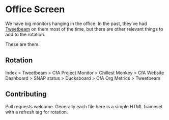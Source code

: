 Office Screen
=============

We have big monitors hanging in the office. In the past, they’ve had
[Tweetbeam](http://www.tweetbeam.com/show?query=codeforamerica) on them most
of the time, but there are other relevant things to add to the rotation.

These are them.

Rotation
----
Index > Tweetbeam > CfA Project Monitor > Chillest Monkey > CfA Website Dashboard > SNAP status > Ducksboard >  CfA Org Metrics > Tweetbeam

Contributing
----

Pull requests welcome. Generally each file here is a simple HTML frameset
with a refresh tag for rotation.
